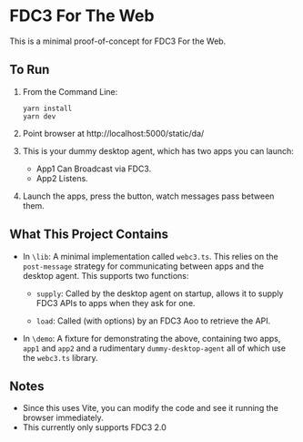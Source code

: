 # FDC3 For The Web 

This is a minimal proof-of-concept for FDC3 For the Web.

## To Run

1.  From the Command Line:
    ```
    yarn install
    yarn dev
    ```

2. Point browser at http://localhost:5000/static/da/

3. This is your dummy desktop agent, which has two apps you can launch:

    - App1 Can Broadcast via FDC3.
    - App2 Listens.

4. Launch the apps, press the button, watch messages pass between them.

## What This Project Contains

 - In `\lib`:  A minimal implementation called `webc3.ts`.  This relies on the `post-message` strategy for communicating between apps and the desktop agent.  This supports two functions:

   - `supply`:  Called by the desktop agent on startup, allows it to supply FDC3 APIs to apps when they ask for one.

   - `load`: Called (with options) by an FDC3 Aoo to retrieve the API.

 - In `\demo`:  A fixture for demonstrating the above, containing two apps, `app1` and `app2` and a rudimentary `dummy-desktop-agent` all of which use the `webc3.ts` library.

## Notes

- Since this uses Vite, you can modify the code and see it running the browser immediately.
- This currently only supports FDC3 2.0


